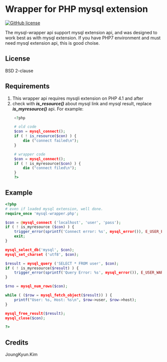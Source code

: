 Wrapper for PHP mysql extension
===============================
[![GitHub license](https://img.shields.io/badge/license-BSD-blue.svg?style=plastic)](https://raw.githubusercontent.com/Joungkyun/php-mysql-extention-wrapper/master/LICENSE)

The mysql-wrapper api support mysql extension api, and was designed to work best as with mysql extension.
If you have PHP7 environment and must need mysql extension api, this is good choise.


## License
BSD 2-clause

## Requirements

1. This wrapper api requires mysqli extension on PHP 4.1 and after
2. check with ***is_resource()*** about mysql link and mysql result, replace ***is_myresource()*** api. For example:
```php
    <?php

    # old code
    $con = mysql_connect();
    if ( ! is_resource($con) ) {
        die ("connect failed\n");
    }

    # wrapper code
    $con = mysql_connect();
    if ( ! is_myresource($con) ) {
        die ("connect filed\n");
    }
    ?>
```

## Example
```php
<?php
# even if loaded mysql extension, well done.
require_once 'mysql-wrapper.php';

$con = @mysql_connect ('localhost', 'user', 'pass');
if ( ! is_myresource ($con) ) {
	trigger_error(sprintf('Connect error: %s', mysql_error()), E_USER_ERROR);
	exit;
}

mysql_select_db('mysql', $con);
mysql_set_charset ('utf8', $con);

$result = mysql_query ('SELECT * FROM user', $con);
if ( ! is_myresource($result) ) {
	trigger_error(sprintf('Query Error: %s', mysql_error()), E_USER_WARNING);
}

$rno = mysql_num_rows($con);

while ( ($row = mysql_fetch_object($result)) ) {
	printf("User: %s, Host: %s\n", $row->user, $row->host);
}

mysql_free_result($result);
mysql_close($con);

?>
```

## Credits
JoungKyun.Kim

